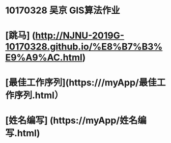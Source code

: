 10170328 吴京 GIS算法作业
=================
# [跳马] (http://NJNU-2019G-10170328.github.io/%E8%B7%B3%E9%A9%AC.html)
# [最佳工作序列](https:///myApp/最佳工作序列.html）
# [姓名编写] (https://myApp/姓名编写.html)
